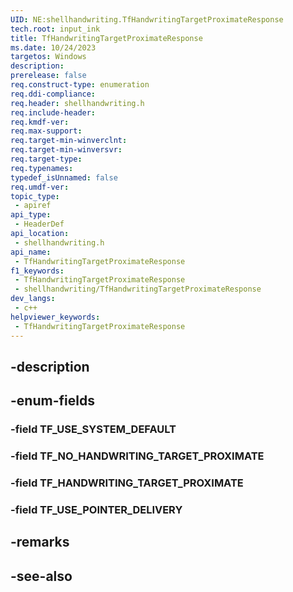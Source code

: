 ```yaml
---
UID: NE:shellhandwriting.TfHandwritingTargetProximateResponse
tech.root: input_ink
title: TfHandwritingTargetProximateResponse
ms.date: 10/24/2023
targetos: Windows
description: 
prerelease: false
req.construct-type: enumeration
req.ddi-compliance: 
req.header: shellhandwriting.h
req.include-header: 
req.kmdf-ver: 
req.max-support: 
req.target-min-winverclnt: 
req.target-min-winversvr: 
req.target-type: 
req.typenames: 
typedef_isUnnamed: false
req.umdf-ver: 
topic_type:
 - apiref
api_type:
 - HeaderDef
api_location:
 - shellhandwriting.h
api_name:
 - TfHandwritingTargetProximateResponse
f1_keywords:
 - TfHandwritingTargetProximateResponse
 - shellhandwriting/TfHandwritingTargetProximateResponse
dev_langs:
 - c++
helpviewer_keywords:
 - TfHandwritingTargetProximateResponse
---
```


## -description

## -enum-fields

### -field TF_USE_SYSTEM_DEFAULT

### -field TF_NO_HANDWRITING_TARGET_PROXIMATE

### -field TF_HANDWRITING_TARGET_PROXIMATE

### -field TF_USE_POINTER_DELIVERY

## -remarks

## -see-also

